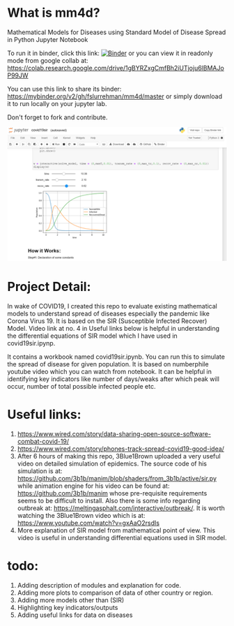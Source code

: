# What is mm4d?
Mathematical Models for Diseases using Standard Model of Disease Spread in Python Jupyter Notebook

To run it in binder, click this link: [![Binder](https://mybinder.org/badge_logo.svg)](https://mybinder.org/v2/gh/fslurrehman/mm4d/master)
or
you can view it in readonly mode from google collab at: https://colab.research.google.com/drive/1gBYRZxgCmfBh2iUTjoju6lBMAJoP99JW

You can use this link to share its binder: https://mybinder.org/v2/gh/fslurrehman/mm4d/master
or simply download it to run locally on your jupyter lab. 


Don't forget to fork and contribute. 

![screenshot preview](screenshot.png "screenshot")


# Project Detail:
In wake of COVID19, I created this repo to evaluate existing mathematical models to understand spread of diseases especially the pandemic like Corona Virus 19. It is based on the SIR (Susceptible Infected Recover) Model. Video link at no. 4 in Useful links below is helpful in understanding the differential equations of SIR model which I have used in covid19sir.ipynp.

It contains a workbook named covid19sir.ipynb. You can run this to simulate the spread of disease for given population.  It is based on numberphile youtube video which you can watch from notebook. It can be helpful in identifying key indicators like number of days/weaks after which peak will occur, number of total possible infected people etc. 

# Useful links:
1. https://www.wired.com/story/data-sharing-open-source-software-combat-covid-19/
2. https://www.wired.com/story/phones-track-spread-covid19-good-idea/
3. After 6 hours of making this repo, 3Blue1Brown uploaded a very useful video on detailed simulation of epidemics. The source code of his simulation is at: https://github.com/3b1b/manim/blob/shaders/from_3b1b/active/sir.py while animation engine for his video can be found at: https://github.com/3b1b/manim whose pre-requisite requirements seems to be difficult to install. Also there is some info regarding outbreak at: https://meltingasphalt.com/interactive/outbreak/. It is worth watching the 3Blue1Brown video which is at: https://www.youtube.com/watch?v=gxAaO2rsdIs 
4. More explanation of SIR model from mathematical point of view. This video is useful in understanding differential equations used in SIR model. 

# todo:
1. Adding description of modules and explanation for code. 
2. Adding more plots to comparison of data of other country or region.
3. Adding more models other than (SIR)
4. Highlighting key indicators/outputs
5. Adding useful links for data on diseases




